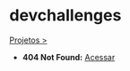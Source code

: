 # devchallenges
 [Projetos >](https://josimarmg.github.io/devchallenges/)

 - **404 Not Found:** [Acessar](https://josimarmg.github.io/devchallenges/page-404-not-found/index.html)